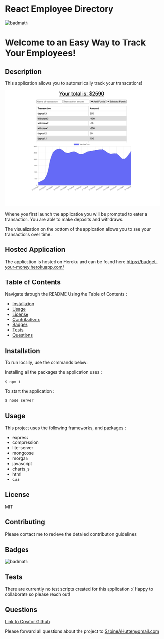 # React Employee Directory
  ![badmath](https://img.shields.io/badge/license-MIT-green)

  # Welcome to an Easy Way to Track Your Employees!  

  ## Description
   This application allows you to automatically track your transcations!

   ![Application Entry](https://github.com/sabinehutter/Budget-App/blob/main/public/icons/budget-app-home.png)

   Whene you first launch the application you will be prompted to enter a transaction. You are able to make deposits and withdraws.
      
   The visualization on the bottom of the applcation allows you to see your transactions over time. 
    
  ## Hosted Application
  
   The application is hosted on Heroku and can be found here https://budget-your-money.herokuapp.com/
    
  ## Table of Contents
  Navigate through the README Using the Table of Contents : 

  * [Installation](#installation)
  * [Usage](#usage)
  * [License](#license)
  * [Contributions](#contributing)
  * [Badges](#badges)
  * [Tests](#tests)
  * [Questions](#questions)

  ## Installation
  To run locally, use the commands below:
  
  Installing all the packages the application uses :

    $ npm i
    
  To start the application :
  
    $ node server

  ## Usage
  This project uses the following frameworks, and packages : 
  * express
  * compression
  * lite-server
  * mongoose
  * morgan
  * javascript
  * charts.js
  * html
  * css 

  ## License
  MIT

  ## Contributing
  Please contact me to recieve the detailed contribution guidelines

  ## Badges
  ![badmath](https://img.shields.io/badge/license-MIT-green)
  

  ## Tests
  There are currently no test scripts created for this application :( Happy to collaborate so please reach out!
  
  ## Questions
  [Link to Creator Github](https://github.com/sabinehutter)

  Please forward all questions about the project to [SabineAHutter@gmail.com](SabineAHutter@gmail.com)
  
